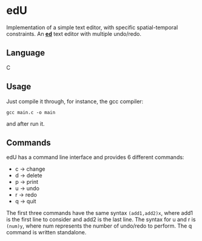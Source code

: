 # edU

Implementation of a simple text editor, with specific spatial-temporal constraints. An [**ed**](https://www.gnu.org/software/ed/) text editor with multiple undo/redo.

## Language

C

## Usage

Just compile it through, for instance, the gcc compiler:
```
gcc main.c -o main
```
and after run it.

## Commands

edU has a command line interface and provides 6 different commands:
* c -> change
* d -> delete
* p -> print
* u -> undo
* r -> redo
* q -> quit

The first three commands have the same syntax `(add1,add2)x`, where add1 is the first line to consider and add2 is the last line.
The syntax for u and r is `(num)y`, where num represents the number of undo/redo to perform.
The q command is written standalone.
